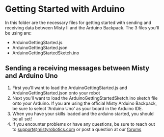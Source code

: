 # Getting Started with Arduino

In this folder are the necessary files for getting started with sending and receiving data between Misty II and the Arduino Backpack. The 3 files you'll be using are:

- ArduinoGettingStarted.js
- ArduinoGettingStarted.json
- ArduinoGettingStartedSketch.ino

## Sending a receiving messages between Misty and Arduino Uno

1. First you'll want to load the ArduinoGettingStarted.js and  ArduinoGettingStarted.json onto your robot
1. Next you'll want to load the ArduinoGettingStartedSketch.ino sketch file onto your Arduino. If you are using the official Misty Arduino Backpack, be sure to select 'Arduino Uno' as your board in the Arduino IDE.
1. When you have your skills loaded and the arduino started, you should be all set!
1. If you encounter problems or have any questions, be sure to reach out to support@mistyrobotics.com or post a question at our [forums](https://community.mistyrobotics.com/)